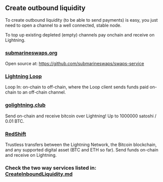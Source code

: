 ## Create outbound liquidity

To create outbound liquidity (to be able to send payments) is easy, you just need to open a channel to a well connected, stable node. 

To top up existing depleted (empty) channels pay onchain and receive on Lightning. 

### [submarineswaps.org](https://submarineswaps.org/)
Open source at: https://github.com/submarineswaps/swaps-service

### [Lightning Loop](https://github.com/lightninglabs/loop)
Loop In: on-chain to off-chain, where the Loop client sends funds paid on-chain to an off-chain channel.

### [golightning.club](https://golightning.club/)
Send on-chain and receive bitcoin over Lightning!
Up to 1000000 satoshi / 0.01 BTC.

### [RedShift](https://ion.radar.tech/redshift)
Trustless transfers between the Lightning Network, the Bitcoin blockchain, and any supported digital asset (BTC and ETH so far).
Send funds on-chain and receive on Lightning.

### Check the two way services listed in: [CreateInboundLiquidity.md](CreateInboundLiquidity.md)